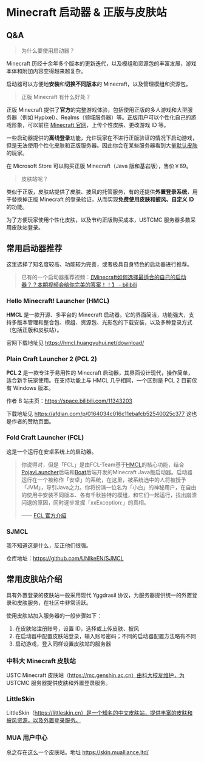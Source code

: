 # Minecraft 启动器 & 正版与皮肤站

## Q&A

> 为什么要使用启动器？

Minecraft 历经十余年多个版本的更新迭代，以及模组和资源包的丰富发展，游戏本体和附加内容变得越来越复杂。

启动器可以方便地**安装**和**切换不同版本**的 Minecraft，以及管理模组和资源包。

> 正版 Minecraft 有什么好处？

正版 Minecraft 提供了**官方**的完整游戏体验，包括使用正版的多人游戏和大型服务器（例如 Hypixel）、Realms（领域服务器）等。正版用户可以个性化自己的游戏形象，可以前往 [Minecraft 官网](https://minecraft.net/)，上传个性皮肤、更改游戏 ID 等。

一些启动器提供的**离线登录**功能，允许玩家在不进行正版验证的情况下启动游戏，但是无法使用个性化皮肤和正版服务器。因此你会在某些服务器看到大量[默认皮肤](https://zh.minecraft.wiki/w/%E7%9A%AE%E8%82%A4#%E9%BB%98%E8%AE%A4%E7%9A%AE%E8%82%A4)的玩家。

在 Microsoft Store 可以购买正版 Minecraft（Java 版和基岩版），售价￥89。

> 皮肤站呢？

类似于正版，皮肤站提供了皮肤、披风的托管服务，有的还提供**外置登录系统**，用于替换掉正版 Minecraft 的登录验证，从而实现**免费使用皮肤和披风、自定义 ID** 的功能。

为了方便玩家使用个性化皮肤，以及节约正版购买成本，USTCMC 服务器多数采用皮肤站登录。

## 常用启动器推荐

这里选择了知名度较高、功能较为完善，或者极具自身特色的启动器进行推荐。

> 已有的一个启动器推荐视频：[【Minecraft如何选择最适合的自己的启动器？？本期视频会给你完美的答案！！】 - bilibili](https://www.bilibili.com/video/BV1u442197Tu/)

### Hello Minecraft! Launcher (HMCL)

**HMCL** 是一款开源、多平台的 Minecraft 启动器。它的界面简洁，功能强大，支持多版本管理和整合包、模组、资源包、光影包的下载安装，以及多种登录方式（包括正版和皮肤站）。

官网下载地址见 https://hmcl.huangyuhui.net/download/

<!-- 图片样例 -->

### Plain Craft Launcher 2 (PCL 2)

**PCL 2** 是一款专注于易用性的 Minecraft 启动器，其界面设计现代，操作简单，适合新手玩家使用。在支持功能上与 HMCL 几乎相同，一个区别是 PCL 2 目前仅有 Windows 版本。

作者 B 站主页：https://space.bilibili.com/11343203

下载地址见 https://afdian.com/p/0164034c016c11ebafcb52540025c377 这也是作者的赞助页面。

<!-- 图片样例 -->

### Fold Craft Launcher (FCL)

这是一个运行在安卓系统上的启动器。

> 你说得对，但是「FCL」是由FCL-Team基于[HMCL](https://github.com/HMCL-dev/HMCL)的核心功能，结合[PojavLauncher](https://github.com/PojavLauncherTeam/PojavLauncher)后端和[Boat](https://github.com/AOF-Dev/Boat)后端开发的Minecraft Java版启动器。启动器运行在一个被称作「安卓」的系统，在这里，被系统选中的人将被授予「JVM」，导引Java之力。你将扮演一位名为「小白」的神秘用户，在自由的使用中安装不同版本、各有千秋独特的模组，和它们一起运行，找出崩溃闪退的原因，同时逐步发掘「xxException:」的真相。
>
> —— [FCL 官方介绍](https://github.com/FCL-Team/FoldCraftLauncher)

<!-- 图片样例 -->

### SJMCL

我不知道这是什么，反正他们很强。

仓库地址：https://github.com/UNIkeEN/SJMCL

## 常用皮肤站介绍

具有外置登录的皮肤站一般采用现代 Yggdrasil 协议，为服务器提供统一的外置登录和皮肤服务，在社区中非常活跃。

使用皮肤站加入服务器的一般步骤如下：

1. 在皮肤站注册账号，设置 ID，选择或上传皮肤、披风
2. 在启动器中配置皮肤站登录，输入账号密码；不同的启动器配置方法略有不同
3. 启动游戏，登入同样设置皮肤站的服务器

### 中科大 Minecraft 皮肤站 

USTC Minecraft 皮肤站（https://mc.genshin.ac.cn）由科大校友维护，为 USTCMC 服务器提供皮肤和外置登录服务。

<!-- 图片样例 -->

### LittleSkin

LittleSkin（https://littleskin.cn）是一个知名的中文皮肤站，提供丰富的皮肤和披风资源，以及外置登录服务。

<!-- 图片样例 -->

### MUA 用户中心

总之存在这么一个皮肤站。地址 https://skin.mualliance.ltd/